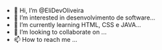 - 👋 Hi, I’m @EliDevOliveira
- 👀 I’m interested in desenvolvimento de software...
- 🌱 I’m currently learning HTML, CSS e JAVA...
- 💞️ I’m looking to collaborate on ...
- 📫 How to reach me ...

<!---
EliDevOliveira/EliDevOliveira is a ✨ special ✨ repository because its `README.md` (this file) appears on your GitHub profile.
You can click the Preview link to take a look at your changes.
--->
